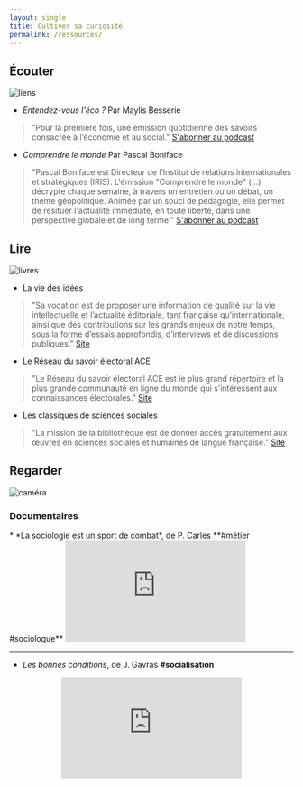 ```yaml
---
layout: single
title: Cultiver sa curiosité
permalink: /ressources/
---
```


## Écouter

![liens](https://ya7yal.github.io/assets/atari.jpg)

* *Entendez-vous l'éco ?* Par Maylis Besserie
>"Pour la première fois, une émission quotidienne des savoirs consacrée à l’économie et au social."
[S'abonner au podcast](https://podcasts.apple.com/fr/podcast/entendez-vous-léco/id300710113)

* *Comprendre le monde* Par Pascal Boniface
>"Pascal Boniface est Directeur de l’Institut de relations internationales et stratégiques (IRIS). L'émission "Comprendre le monde" (...) décrypte chaque semaine, à travers un entretien ou un débat, un thème géopolitique. Animée par un souci de pédagogie, elle permet de resituer l'actualité immédiate, en toute liberté, dans une perspective globale et de long terme."
[S'abonner au podcast](https://podcasts.apple.com/nz/podcast/comprendre-le-monde/id1281935791)

## Lire

![livres](https://ya7yal.github.io/assets/livres.jpg)

* La vie des idées
>"Sa vocation est de proposer une information de qualité sur la vie intellectuelle et l’actualité éditoriale, tant française qu’internationale, ainsi que des contributions sur les grands enjeux de notre temps, sous la forme d’essais approfondis, d’interviews et de discussions publiques."
[Site](https://laviedesidees.fr)

* Le Réseau du savoir électoral ACE
>"Le Réseau du savoir électoral ACE est le plus grand répertoire et la plus grande communauté en ligne du monde qui s’intéressent aux connaissances électorales."
[Site](https://aceproject.org)

* Les classiques de sciences sociales
>"La mission de la bibliothèque est de donner accès gratuitement aux œuvres en sciences sociales et humaines de langue française."
[Site](http://classiques.uqac.ca)

## Regarder

![caméra](https://ya7yal.github.io/assets/video.jpg)

### Documentaires

<div class="video-responsive">
* *La sociologie est un sport de combat*, de P. Carles **#métier #sociologue**
<iframe width="320" height="180" src="https://www.youtube.com/embed/1fHwbBw32aM" frameborder="0" allow="accelerometer; autoplay; encrypted-media; gyroscope; picture-in-picture" allowfullscreen></iframe>
</div>

-------

* *Les bonnes conditions*, de J. Gavras **#socialisation**
<div class="video-responsive">
<iframe title="Les&#x20;bonnes&#x20;conditions" allowfullscreen="true" style="transition-duration:0;transition-property:no;margin:0 auto;position:relative;display:block;background-color:#000000;" frameborder="0" scrolling="no" width="320" height="180" src="https://www.arte.tv/player/v5/index.php?lang=fr_FR&json_url=https%3A%2F%2Fapi.arte.tv%2Fapi%2Fplayer%2Fv2%2Fconfig%2Ffr%2F066346-000-A&autostart=false&mute=0"></iframe>
</div>
